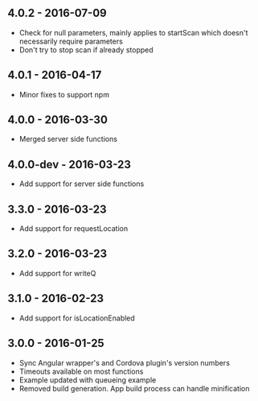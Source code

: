 ## 4.0.2 - 2016-07-09
- Check for null parameters, mainly applies to startScan which doesn't necessarily require parameters
- Don't try to stop scan if already stopped

## 4.0.1 - 2016-04-17
- Minor fixes to support npm

## 4.0.0 - 2016-03-30
- Merged server side functions

## 4.0.0-dev - 2016-03-23
- Add support for server side functions

## 3.3.0 - 2016-03-23
- Add support for requestLocation

## 3.2.0 - 2016-03-23
- Add support for writeQ

## 3.1.0 - 2016-02-23
- Add support for isLocationEnabled

## 3.0.0 - 2016-01-25
- Sync Angular wrapper's and Cordova plugin's version numbers
- Timeouts available on most functions
- Example updated with queueing example
- Removed build generation. App build process can handle minification